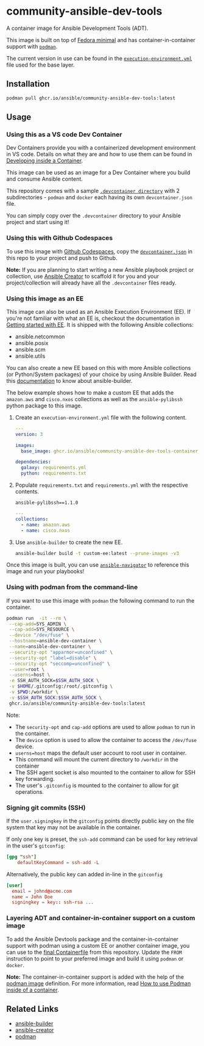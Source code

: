 # community-ansible-dev-tools

A container image for Ansible Development Tools (ADT).

This image is built on top of [Fedora minimal](https://quay.io/repository/fedora/fedora-minimal?tab=info) and has container-in-container support with [`podman`](https://podman.io/docs).

The current version in use can be found in the [`execution-environment.yml`](https://github.com/ansible/ansible-dev-tools/blob/main/execution-environment.yml) file used for the base layer.

## Installation

```bash
podman pull ghcr.io/ansible/community-ansible-dev-tools:latest
```

## Usage

### Using this as a VS code Dev Container

Dev Containers provide you with a containerized development environment in VS code. Details on what they are and how to use them can be found in [Developing inside a Container](https://code.visualstudio.com/docs/devcontainers/containers).

This image can be used as an image for a Dev Container where you build and consume Ansible content.

This repository comes with a sample [`.devcontainer directory`](https://github.com/ansible/ansible-dev-tools/tree/main/.devcontainer) with 2 subdirectories - `podman` and `docker` each having its own
`devcontainer.json` file.

You can simply copy over the `.devcontainer` directory to your Ansible project and start using it!

### Using this with Github Codespaces

To use this image with [Github Codespaces](https://docs.github.com/en/codespaces/overview), copy the [`devcontainer.json`](https://github.com/ansible/ansible-dev-tools/blob/main/.devcontainer/devcontainer.json) in this repo to your project and push to Github.

**Note:** If you are planning to start writing a new Ansible playbook project or collection, use [Ansible Creator](https://ansible.readthedocs.io/projects/creator) to scaffold it for you and your project/collection will already have all the `.devcontainer` files ready.

### Using this image as an EE

This image can also be used as an Ansible Execution Environment (EE). If you're not familiar with what an EE is, checkout the documentation in [Getting started with EE](https://ansible.readthedocs.io/en/latest/getting_started_ee/index.html). It is shipped with the following Ansible collections:

- ansible.netcommon
- ansible.posix
- ansible.scm
- ansible.utils

You can also create a new EE based on this with more Ansible collections (or Python/System packages) of your choice by using Ansible Builder. Read this [documentation](https://ansible.readthedocs.io/projects/builder/en/latest/) to know about ansible-builder.

The below example shows how to make a custom EE that adds the `amazon.aws` and `cisco.nxos` collections as well as the `ansible-pylibssh` python package to this image.

1. Create an `execution-environment.yml` file with the following content.

   ```yaml title="execution-environment.yml"
   ---
   version: 3

   images:
     base_image: ghcr.io/ansible/community-ansible-dev-tools-container:latest

   dependencies:
     galaxy: requirements.yml
     python: requirements.txt
   ```

2. Populate `requirements.txt` and `requirements.yml` with the respective contents.

   ```text title="requirements.txt"
   ansible-pylibssh==1.1.0
   ```

   ```yaml title="requirements.yml"
   ---
   collections:
     - name: amazon.aws
     - name: cisco.nxos
   ```

3. Use `ansible-builder` to create the new EE.

   ```bash
   ansible-builder build -t custom-ee:latest --prune-images -v3
   ```

Once this image is built, you can use [`ansible-navigator`](https://ansible.readthedocs.io/projects/navigator/) to reference this image and run your playbooks!

### Using with podman from the command-line

If you want to use this image with `podman` the following command to run the container.

```bash
podman run  -it --rm \
 --cap-add=SYS_ADMIN \
 --cap-add=SYS_RESOURCE \
 --device "/dev/fuse" \
 --hostname=ansible-dev-container \
 --name=ansible-dev-container \
 --security-opt "apparmor=unconfined" \
 --security-opt "label=disable" \
 --security-opt "seccomp=unconfined" \
 --user=root \
 --userns=host \
 -e SSH_AUTH_SOCK=$SSH_AUTH_SOCK \
 -v $HOME/.gitconfig:/root/.gitconfig \
 -v $PWD:/workdir \
 -v $SSH_AUTH_SOCK:$SSH_AUTH_SOCK \
 ghcr.io/ansible/community-ansible-dev-tools:latest
```

Note:

- The `security-opt` and `cap-add` options are used to allow `podman` to run in the container.
- The `device` option is used to allow the container to access the `/dev/fuse` device.
- `userns=host` maps the default user account to root user in container.
- This command will mount the current directory to `/workdir` in the container
- The SSH agent socket is also mounted to the container to allow for SSH key forwarding.
- The user's `.gitconfig` is mounted to the container to allow for git operations.

### Signing git commits (SSH)

If the `user.signingkey` in the `gitconfig` points directly public key on the file system that key may not be available in the container.

If only one key is preset, the `ssh-add` command can be used for key retrieval in the user's `gitconfig`:

```toml title="~/.gitconfig"
[gpg "ssh"]
    defaultKeyCommand = ssh-add -L
```

Alternatively, the public key can added in-line in the `gitconfig`

```toml title="~/.gitconfig"
[user]
  email = johnd@acme.com
  name = John Doe
  signingkey = key:: ssh-rsa ...
```

### Layering ADT and container-in-container support on a custom image

To add the Ansible Devtools package and the container-in-container support with podman using a custom EE or another container image, you can use to the [final
Containerfile](https://github.com/ansible/ansible-dev-tools/blob/main/final/Containerfile) from this repository. Update the `FROM` instruction to point to
your preferred image and build it using `podman` or `docker`.

**Note:** The container-in-container support is added with the help of the [podman image](https://github.com/containers/image_build/tree/main/podman) definition. For more information, read [How to use Podman inside of a container](https://www.redhat.com/sysadmin/podman-inside-container).

## Related Links

- [ansible-builder](https://github.com/ansible/ansible-builder)
- [ansible-creator](https://github.com/ansible/ansible-creator)
- [podman](https://github.com/containers/podman/)

